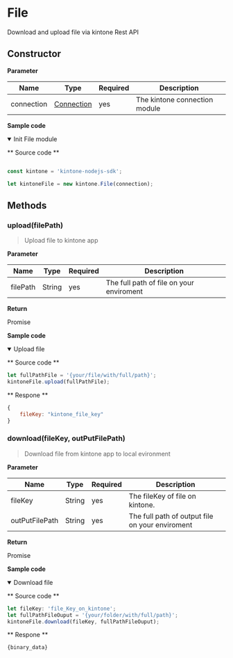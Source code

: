 # File

Download and upload file via kintone Rest API

## Constructor

**Parameter**

| Name| Type| Required| Description |
| --- | --- | --- | --- |
| connection | [Connection](./connection) | yes | The kintone connection module

**Sample code**

<details class="tab-container" open>
<Summary>Init File module</Summary>

** Source code **

```javascript

const kintone = 'kintone-nodejs-sdk';

let kintoneFile = new kintone.File(connection);
```

</details>

## Methods

### upload(filePath)

> Upload file to kintone app

**Parameter**

| Name| Type| Required| Description |
| --- | --- | --- | --- |
| filePath | String | yes | The full path of file on your enviroment

**Return**

Promise

**Sample code**

<details class="tab-container" open>
<Summary>Upload file</Summary>

** Source code **

```javascript
let fullPathFile = '{your/file/with/full/path}';
kintoneFile.upload(fullPathFile);
```

** Respone **

```javascript
{
    fileKey: "kintone_file_key"
}
```

</details>

### download(fileKey, outPutFilePath)

> Download file from kintone app to local evironment

**Parameter**

| Name| Type| Required| Description |
| --- | --- | --- | --- |
| fileKey | String | yes | The fileKey of file on kintone.
| outPutFilePath | String | yes | The full path of output file on your enviroment

**Return**

Promise

**Sample code**

<details class="tab-container" open>
<Summary>Download file</Summary>

** Source code **

```javascript
let fileKey: 'file_Key_on_kintone';
let fullPathFileOuput = '{your/folder/with/full/path}';
kintoneFile.download(fileKey, fullPathFileOuput);
```

** Respone **

```javascript
{binary_data}
```

</details>